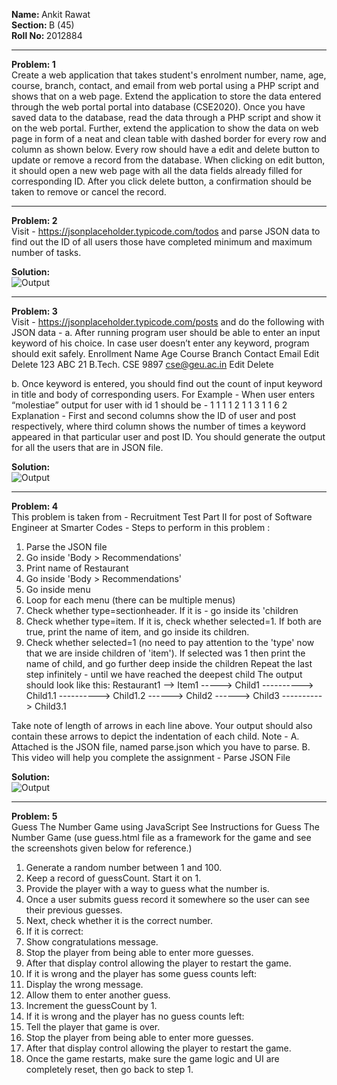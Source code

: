 <strong>Name: </strong>   Ankit Rawat  
<strong>Section: </strong>   B (45)  
<strong>Roll No: </strong>   2012884

----------------------------------------------------------------

<strong>Problem: 1</strong>  
Create a web application that takes student's enrolment number, name, age, course,
branch, contact, and email from web portal using a PHP script and shows that on a
web page. Extend the application to store the data entered through the web portal
portal into database (CSE2020). Once you have saved data to the database, read the
data through a PHP script and show it on the web portal. Further, extend the
application to show the data on web page in form of a neat and clean table with
dashed border for every row and column as shown below. Every row should have a
edit and delete button to update or remove a record from the database. When
clicking on edit button, it should open a new web page with all the data fields
already filled for corresponding ID. After you click delete button, a confirmation
should be taken to remove or cancel the record.

----------------------------------------------------------------

<strong>Problem: 2</strong>  
Visit - https://jsonplaceholder.typicode.com/todos and parse JSON data to find
out the ID of all users those have completed minimum and maximum number of
tasks.

<strong>Solution:</strong>  
![Output](https://i.ibb.co/xX4NZpF/Tc-DAus-Js-Rmme-Om5-Dvk9mr-A.png)


----------------------------------------------------------------

<strong>Problem: 3</strong>  
Visit - https://jsonplaceholder.typicode.com/posts and do the following with
JSON data -
a. After running program user should be able to enter an input keyword of his
choice. In case user doesn’t enter any keyword, program should exit safely.
Enrollment Name Age Course Branch Contact Email Edit Delete
123 ABC 21 B.Tech. CSE 9897 cse@geu.ac.in Edit Delete

b. Once keyword is entered, you should find out the count of input keyword in
title and body of corresponding users. For Example - When user enters
“molestiae” output for user with id 1 should be -
1 1 1
1 2 1
1 3 1
1 6 2
Explanation - First and second columns show the ID of user and post respectively,
where third column shows the number of times a keyword appeared in that
particular user and post ID.
You should generate the output for all the users that are in JSON file.

<strong>Solution:</strong>  
![Output](https://i.ibb.co/bBNGvWw/Screenshot-2.png)

----------------------------------------------------------------

<strong>Problem: 4</strong>  
This problem is taken from - Recruitment Test Part II for post of Software Engineer
at Smarter Codes -
Steps to perform in this problem :
1. Parse the JSON file
2. Go inside 'Body > Recommendations'
3. Print name of Restaurant
4. Go inside 'Body > Recommendations'
5. Go inside menu
6. Loop for each menu (there can be multiple menus)
7. Check whether type=sectionheader. If it is - go inside its 'children
8. Check whether type=item. If it is, check whether selected=1. If both are
true, print the name of item, and go inside its children.
9. Check whether selected=1 (no need to pay attention to the 'type' now
that we are inside children of 'item'). If selected was 1 then print the
name of child, and go further deep inside the children
Repeat the last step infinitely - until we have reached the deepest child
The output should look like this:
Restaurant1
--> Item1
-----> Child1
----------> Child1.1
----------> Child1.2
------> Child2
------> Child3
----------> Child3.1

Take note of length of arrows in each line above. Your output should also
contain these arrows to depict the indentation of each child.
Note -
A. Attached is the JSON file, named parse.json which you have to parse.
B. This video will help you complete the assignment - Parse JSON File

<strong>Solution:</strong>  
![Output](https://i.ibb.co/dPF1gT8/Screenshot-4.png)

----------------------------------------------------------------

<strong>Problem: 5</strong>  
Guess The Number Game using JavaScript
See Instructions for Guess The Number Game (use guess.html file as a framework 
for the game and see the screenshots given below for reference.)
1. Generate a random number between 1 and 100.
2. Keep a record of guessCount. Start it on 1.
3. Provide the player with a way to guess what the number is.
4. Once a user submits guess record it somewhere so the user can see
their previous guesses.
5. Next, check whether it is the correct number.
6. If it is correct:
1. Show congratulations message.
2. Stop the player from being able to enter more guesses.
3. After that display control allowing the player to restart the game.
7. If it is wrong and the player has some guess counts left:
1. Display the wrong message.
2. Allow them to enter another guess.
3. Increment the guessCount by 1.
8. If it is wrong and the player has no guess counts left:
1. Tell the player that game is over.
2. Stop the player from being able to enter more guesses.
3. After that display control allowing the player to restart the game.
9. Once the game restarts, make sure the game logic and UI are
completely reset, then go back to step 1.
